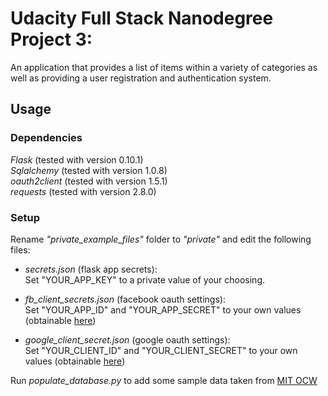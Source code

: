# Udacity Full Stack Nanodegree Project 3: 
An application that provides a list of items within a variety of categories as well as providing a user registration and authentication system.

## Usage
### Dependencies
*Flask* (tested with version 0.10.1)  
*Sqlalchemy* (tested with version 1.0.8)  
*oauth2client* (tested with version 1.5.1)  
*requests* (tested with version 2.8.0)

### Setup
Rename *"private_example_files"* folder to *"private"* and edit the following files:  

- *secrets.json* (flask app secrets):  
Set "YOUR_APP_KEY" to a private value of your choosing.

- *fb_client_secrets.json* (facebook oauth settings):  
Set "YOUR_APP_ID" and "YOUR_APP_SECRET" to your own values (obtainable [here](https://developers.facebook.com/apps/))

- *google_client_secret.json* (google oauth settings):  
Set "YOUR_CLIENT_ID" and "YOUR_CLIENT_SECRET" to your own values (obtainable [here](https://console.developers.google.com/project))

Run *populate_database.py* to add some sample data taken from [MIT OCW](http://ocw.mit.edu/courses/)

